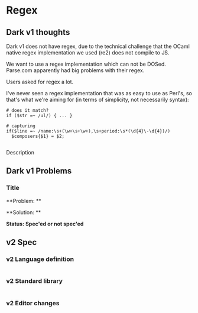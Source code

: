 # Regex

## Dark v1 thoughts

Dark v1 does not have regex, due to the technical challenge that the OCaml native regex implementation we used (re2) does not compile to JS.

We want to use a regex implementation which can not be DOSed. Parse.com apparently had big problems with their regex.

Users asked for regex a lot.

I've never seen a regex implementation that was as easy to use as Perl's, so that's what we're aiming for (in terms of simplicity, not necessarily syntax):

```
# does it match?
if ($str =~ /ul/) { ... }

# capturing
if($line =~ /name:\s+(\w+\s+\w+),\s+period:\s*(\d{4}\-\d{4})/)
  $composers{$1} = $2;


```

Description

## Dark v1 Problems

### Title

**Problem: **

**Solution: **

**Status: Spec'ed or not spec'ed**

## v2 Spec

### v2 Language definition

```
```

### v2 Standard library

```
```

### v2 Editor changes

###
